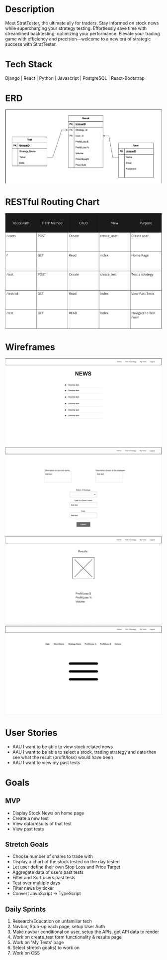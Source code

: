 # Description
Meet StratTester, the ultimate ally for traders. Stay informed on stock news while supercharging your strategy testing. Effortlessly save time with streamlined backtesting, optimizing your performance. Elevate your trading game with efficiency and precision—welcome to a new era of strategic success with StratTester.
# Tech Stack
Django |
React |
Python |
Javascript |
PostgreSQL | 
React-Bootstrap 
# ERD
![ERD Chart](README_images/ERD.png)

# RESTful Routing Chart
![RESTful Routing Chart](README_images/RESTfulchart.png)

# Wireframes
![Home Page](Wireframes/home.png)
![Create Test](Wireframes/createtest.png)
![Test Result](Wireframes/testresult.png)
![Past Tests](Wireframes/pasttests.png)
# User Stories
- AAU I want to be able to view stock related news
- AAU I want to be able to select a stock, trading strategy and date then see what the result (profit/loss) would have been
- AAU I want to view my past tests

# Goals
## MVP
- Display Stock News on home page
- Create a new test
- View data/results of that test
- View past tests

## Stretch Goals
- Choose number of shares to trade with
- Display a chart of the stock tested on the day tested
- Let user define their own Stop Loss and Price Target
- Aggregate data of users past tests
- Filter and Sort users past tests
- Test over multiple days
- Filter news by ticker
- Convert JavaScript -> TypeScript

## Daily Sprints
1. Research/Education on unfamiliar tech
2. Navbar, Stub-up each page, setup User Auth
3. Make navbar conditional on user, setup the APIs, get API data to render
4. Work on create_test form functionality & results page
5. Work on 'My Tests' page
6. Select stretch goal(s) to work on
7. Work on CSS